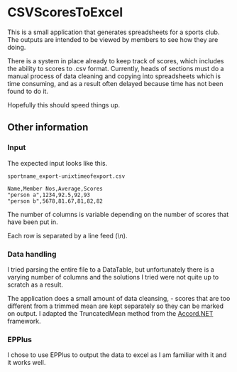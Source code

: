 # CSVScoresToExcel
This is a small application that generates spreadsheets for a sports club. The outputs are intended to be viewed by members to see how they are doing. 

There is a system in place already to keep track of scores, which includes the ability to scores to .csv format. Currently, heads of sections must do a manual process of data cleaning and copying into spreadsheets which is time consuming, and as a result often delayed because time has not been found to do it.

Hopefully this should speed things up.

## Other information
### Input
The expected input looks like this.

`sportname_export-unixtimeofexport.csv`
```
Name,Member Nos,Average,Scores
"person a",1234,92.5,92,93
"person b",5678,81.67,81,82,82
```
The number of columns is variable depending on the number of scores that have been put in.

Each row is separated by a line feed (\n).
### Data handling
I tried parsing the entire file to a DataTable, but unfortunately there is a varying number of columns and the solutions I tried were not quite up to scratch as a result.

The application does a small amount of data cleansing, - scores that are too different from a trimmed mean are kept separately so they can be marked on output. I adapted the TruncatedMean method from the [Accord.NET](github.com/accord-net) framework.

### EPPlus
I chose to use EPPlus to output the data to excel as I am familiar with it and it works well.
